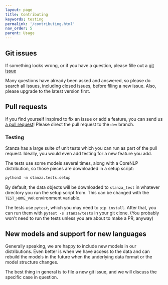 ```yaml
---
layout: page
title: Contributing
keywords: testing
permalink: '/contributing.html'
nav_order: 5
parent: Usage
---
```


## Git issues

If something looks wrong, or if you have a question, please fille out a [git issue](https://github.com/stanfordnlp/stanza/issues)

Many questions have already been asked and answered, so please do
search all issues, including closed issues, before filing a new issue.
Also, please upgrade to the latest version first.

## Pull requests

If you find yourself inspired to fix an issue or add a feature, you can send us
[a pull request](https://github.com/stanfordnlp/stanza/pulls)!
Please direct the pull request to the `dev` branch.

### Testing

Stanza has a large suite of unit tests which you can run as part of
the pull request.  Ideally, you would even add testing for a new
feature you add.

The tests use some models several times, along with a CoreNLP
distribution, so those pieces are downloaded in a setup script:

```python
python3 -m stanza.tests.setup
```

By default, the data objects will be downloaded to `stanza_test` in
whatever directory you run the setup script from.
This can be changed with the `TEST_HOME_VAR` environment variable.

The tests use `pytest`, which you may need to `pip install`.
After that, you can run them with `pytest -s stanza/tests`
in your git clone.
(You probably won't need to run the tests unless you are about to make a PR, anyway)

## New models and support for new languages

Generally speaking, we are happy to include new models in our
distributions.  Even better is when we have access to the data and can
rebuild the models in the future when the underlying data format or
the model structure changes.

The best thing in general is to file a new git issue, and we will
discuss the specific case in question.
